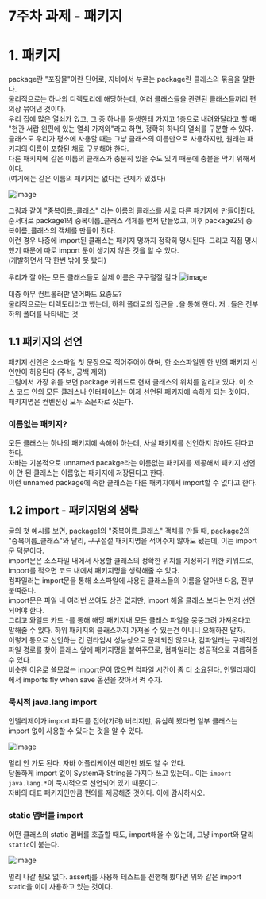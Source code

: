 # 7주차 과제 - 패키지 
# 1. 패키지
package란 "포장물"이란 단어로, 자바에서 부르는 package란 클래스의 묶음을 말한다. <br> 
물리적으로는 하나의 디렉토리에 해당하는데, 여러 클래스들을 관련된 클래스들끼리 편의상 묶어낸 것이다. <Br>
우리 집에 많은 열쇠가 있고, 그 중 하나를 동생한테 가지고 1층으로 내려와달라고 할 때 <br>
"현관 서랍 왼편에 있는 열쇠 가져와"라고 하면, 정확히 하나의 열쇠를 구분할 수 있다. <Br>
클래스도 우리가 평소에 사용할 때는 그냥 클래스의 이름만으로 사용하지만, 원래는 패키지의 이름이 포함된 채로 구분해야 한다. <br>
다른 패키지에 같은 이름의 클래스가 충분히 있을 수도 있기 때문에 충볼을 막기 위해서이다. <br>
(여기에는 같은 이름의 패키지는 없다는 전제가 있겠다)

![image](https://github.com/binary-ho/TIL-public/assets/71186266/f177e231-3f6f-4497-a3cb-1c7d00cf18bd)


그림과 같이 "중복이름_클래스" 라는 이름의 클래스를 서로 다른 패키지에 만들어줬다. <br>
순서대로 package1의 중복이름_클래스 객체를 먼저 만들었고, 이후 package2의 중복이름_클래스의 객체를 만들어 줬다. <Br>
이런 경우 나중에 import된 클래스는 패키지 명까지 정확히 명시된다. 그리고 직접 명시했기 때문에 따로 import 문이 생기지 않은 것을 알 수 있다. <br>
(개발하면서 딱 한번 밖에 못 봤다) <br>

우리가 잘 아는 모든 클래스들도 실제 이름은 구구절절 길다
![image](https://github.com/binary-ho/TIL-public/assets/71186266/af06c3fe-57ff-4a12-9068-81732967447c)

대충 아무 컨트롤러만 열어봐도 요종도? <br>
물리적으로는 디렉토리라고 했는데, 하위 폴더로의 접근을 `.`을 통해 한다. 저 `.`들은 전부 하위 폴더를 나타내는 것 <br>

## 1.1 패키지의 선언
패키지 선언은 소스파일 첫 문장으로 적어주어야 하며, 한 소스파일엔 한 번의 패키지 선언만이 허용된다 (주석, 공백 제외) <br> 
그림에서 가장 위를 보면 package 키워드로 현재 클래스의 위치를 알리고 있다. 이 소스 코드 안의 모든 클래스나 인터페이스는 이제 선언된 패키지에 속하게 되는 것이다. <Br>
패키지명은 컨벤션상 모두 소문자로 짓는다. <br>

### 이름없는 패키지?
모든 클래스는 하나의 패키지에 속해야 하는데, 사실 패키지를 선언하지 않아도 된다고 한다. <Br>
자바는 기본적으로 unnamed pacakge라는 이름없는 패키지를 제공해서 패키지 선언이 안 된 클래스는 이름없는 패키지에 저장된다고 한다. <br>
이런 unnamed package에 속한 클래스는 다른 패키지에서  import할 수 없다고 한다. <br>


## 1.2 import - 패키지명의 생략
글의 첫 예시를 보면, package1의 "중복이름_클래스" 객체를 만들 때, package2의 "중복이름_클래스"와 달리, 구구절절 패키지명을 적어주지 않아도 됐는데,
이는 import문 덕분이다. <Br>
import문은 소스파일 내에서 사용할 클래스의 정확한 위치를 지정하기 위한 키워드로, import를 적으면 코드 내에서 패키지명을 생략해줄 수 있다. <br>
컴파일러는 import문을 통해 소스파일에 사용된 클래스들의 이름을 알아낸 다음, 전부 붙여준다. <br>
import문은 파일 내 여러번 쓰여도 상관 없지만, import 해올 클래스 보다는 먼저 선언되어야 한다. <br>
그리고 와일드 카드 `*`를 통해 해당 패키지내 모든 클래스 파일을 뭉뚱그려 가져온다고 말해줄 수 있다. 하위 패키지의 클래스까지 가져올 수 있는건 아니니 오해하진 말자. <Br>
이렇게 통으로 선언하는 건 런타임시 성능상으로 문제되진 않으나, 컴파일러는 구체적인 파일 경로를 찾아
클래스 앞에 패키지명을 붙여주므로, 컴파일러는 성공적으로 괴롭혀줄 수 있다. <br>
비슷한 이유로 쓸모없는 import문이 많으면 컴파일 시간이 좀 더 소요된다. 인텔리제이에서 imports fly when save 옵션을 찾아서 켜 주자. <br>

### 묵시적 java.lang import
인텔리제이가 import 파트를 접어(가려) 버리지만, 유심히 봤다면 일부 클래스는 import 없이 사용할 수 있다는 것을 알 수 있다. <Br>

![image](https://github.com/binary-ho/TIL-public/assets/71186266/536b24bb-3f07-42d6-9275-db3dd1cb4c7f)

멀리 안 가도 된다. 자바 어플리케이션 메인만 봐도 알 수 있다. <br>
당돌하게 import 없이 System과 String을 가져다 쓰고 있는데.. 이는 `import java.lang.*`이 묵시적으로 선언되어 있기 때문이다. <Br>
자바의 대표 패키지인만큼 편의를 제공해준 것이다. 이에 감사하시오.

### static 맴버를 import
어떤 클래스의 static 맴버를 호출할 때도, import해올 수 있는데, 그냥 import와 달리 `static`이 붙는다. 

![image](https://github.com/binary-ho/TIL-public/assets/71186266/07a5790b-2ddc-40ce-abff-bfc4445de907)

멀리 나갈 필요 없다. assertj를 사용해 테스트를 진행해 봤다면 위와 같은  import static을 이미 사용하고 있는 것이다.


